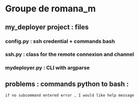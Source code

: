 # Groupe de romana_m

## my_deployer project : files

### config.py : ssh credential + commands bash

### ssh.py : class for the remote connexion and channel

### mydeployer.py : CLI with argparse

## problems : commands python to bash  :


    if no subcommand entered error , I would like help message
